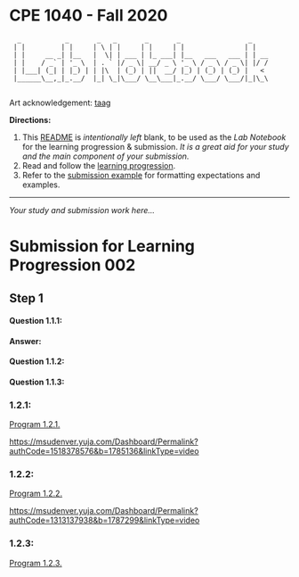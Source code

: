 # CPE 1040 - Fall 2020
```
  _           _       _   _       _       _                 _    
 | |         | |     | \ | |     | |     | |               | |   
 | |     __ _| |__   |  \| | ___ | |_ ___| |__   ___   ___ | | __
 | |    / _` | '_ \  | . ` |/ _ \| __/ _ \ '_ \ / _ \ / _ \| |/ /
 | |___| (_| | |_) | | |\  | (_) | ||  __/ |_) | (_) | (_) |   < 
 |______\__,_|_.__/  |_| \_|\___/ \__\___|_.__/ \___/ \___/|_|\_\
                                                                                                                      
```
Art acknowledgement: [taag](http://patorjk.com/software/taag/)

**Directions:** 
1. This [README](README.md) is _intentionally left_ blank, to be used as the _Lab Notebook_ for the learning progression & submission. _It is a great aid for your study and the main component of your submission._
2. Read and follow the [learning progression](learning-progression.md).
3. Refer to the [submission example](submission-example.md) for formatting expectations and examples. 
---

_Your study and submission work here..._

# Submission for Learning Progression 002
## Step 1
#### Question 1.1.1:
#### Answer: 
#### Question 1.1.2:

#### Question 1.1.3:

### 1.2.1:
[Program 1.2.1.](programs/microbit-program-1-2-1.js)

https://msudenver.yuja.com/Dashboard/Permalink?authCode=1518378576&b=1785136&linkType=video


### 1.2.2:
[Program 1.2.2.](programs/microbit-program-1-2-2.js)

https://msudenver.yuja.com/Dashboard/Permalink?authCode=1313137938&b=1787299&linkType=video

### 1.2.3:
[Program 1.2.3.](programs/microbit-program-1-2-3.js)
